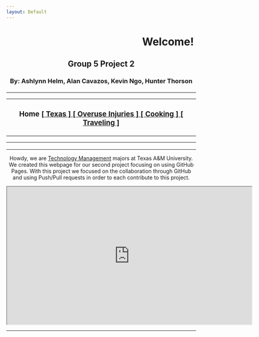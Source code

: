 ```yaml
---
layout: Default
---
```

<html>
<head>
<title>Group 5 Website for TCMG 412</title>

</head>


<tr>


<h1><marquee behavior="alternate">Welcome!</marquee></h1>
<h2 align="center"><b>Group 5 Project 2</b></h2>
<h3 align="center">By: Ashlynn Helm, Alan Cavazos, Kevin Ngo, Hunter Thorson</h3>
<h4 align="center">
 
<hr align="center">
<center><table><tr><td><h3><center> <b>Home</b>  <a href= "j_saldua.html"> [ Texas ] </a>  <a href= "j_ilori.html"> [ Overuse Injuries ]  </a> <a href= "t_sheldon.html"> [ Cooking ] </a> <a href= "j_raburn.html"> [ Traveling ]  </a> </center></h3></td> </tr></table></center>
<hr align="center">


<span id='ct' ></span>
</h4>
<hr align="center">

<center><p>	Howdy, we are <a href="https://catalog.tamu.edu/undergraduate/education-human-development/educational-administration-human-resource-development/technology-management-bs/">Technology Management</a> majors at Texas A&M University.
We created this webpage for our second project focusing on using GitHub Pages.
With this project we focused on the collaboration through GitHub and using Push/Pull requests in order to each contribute to this project.</p></center>

<iframe height="365" width="650"  
src="https://www.youtube.com/embed/1FrHm9R-7Mo?autoplay=1&mute=1&loop=1"> 
</iframe>
 
<hr align="center">
